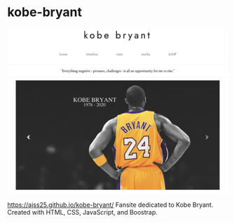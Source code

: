 # kobe-bryant

![](kobe-bryant.png)

https://ajss25.github.io/kobe-bryant/
Fansite dedicated to Kobe Bryant.
Created with HTML, CSS, JavaScript, and Boostrap.
